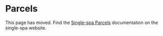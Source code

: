 # Parcels

This page has moved. Find the [Single-spa Parcels](https://single-spa.js.org/docs/parcels-overview.html) documentation on the single-spa website.